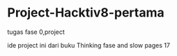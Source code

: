 # Project-Hacktiv8-pertama
tugas fase 0,project

ide project ini dari buku Thinking fase and slow pages 17
